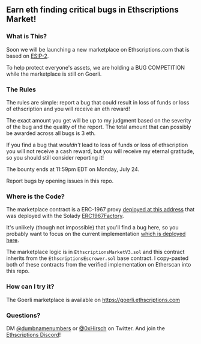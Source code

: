 ## Earn eth finding critical bugs in Ethscriptions Market!

### What is This?

Soon we will be launching a new marketplace on Ethscriptions.com that is based on [ESIP-2](https://ethscriptions.gitbook.io/esips/esip-2-safe-smart-contract-ethscription-escrow-with-transferforpreviousowner).

To help protect everyone's assets, we are holding a BUG COMPETITION while the marketplace is still on Goerli.

### The Rules

The rules are simple: report a bug that could result in loss of funds or loss of ethscription and you will receive an eth reward!

The exact amount you get will be up to my judgment based on the severity of the bug and the quality of the report. The total amount that can possibly be awarded across all bugs is 3 eth.

If you find a bug that *wouldn't* lead to loss of funds or loss of ethscription you will not receive a cash reward, but you will receive my eternal gratitude, so you should still consider reporting it!

The bounty ends at 11:59pm EDT on Monday, July 24.

Report bugs by opening issues in this repo.

### Where is the Code?

The marketplace contract is a ERC-1967 proxy [deployed at this address](https://goerli.etherscan.io/address/0xa3eb4cb577d67b0fd5b538ead7376af8e41c8443) that was deployed with the Solady [ERC1967Factory](https://github.com/Vectorized/solady/blob/main/src/utils/ERC1967Factory.sol).

It's unlikely (though not impossible) that you'll find a bug here, so you probably want to focus on the current implementation [which is deployed here](https://goerli.etherscan.io/address/0x6a62d2b1df63673d1c3f4f22af91a703f08a114b#code).

The marketplace logic is in `EthscriptionsMarketV3.sol` and this contract inherits from the `EthscriptionsEscrower.sol` base contract. I copy-pasted both of these contracts from the verified implementation on Etherscan into this repo.

### How can I try it?

The Goerli marketplace is available on https://goerli.ethscriptions.com

### Questions?

DM [@dumbnamenumbers](https://twitter.com/dumbnamenumbers) or [@0xHirsch](https://twitter.com/0xHirsch/) on Twitter. And join the [Ethscriptions Discord](https://discord.gg/ethscriptions)!



